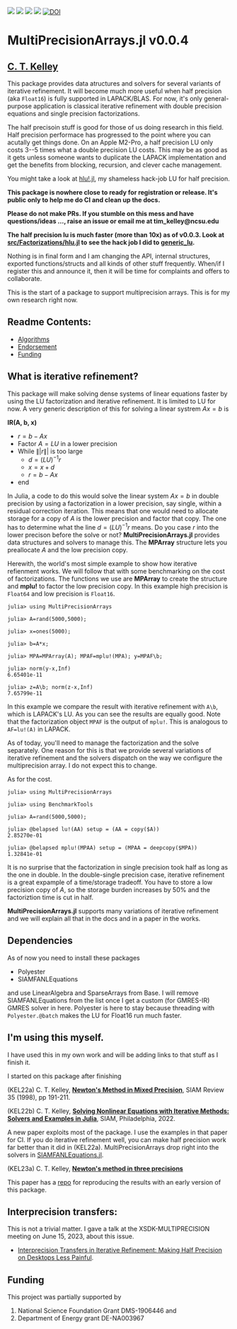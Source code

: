 [![][docs-stable-img]][docs-stable-url] [![][docs-dev-img]][docs-dev-url]
[![][build-status-img]][build-status-url]
[![][codecov-img]][codecov-url]
[![DOI](https://zenodo.org/badge/DOI/10.5281/zenodo.7521427.svg)](https://doi.org/10.5281/zenodo.7521427)

# MultiPrecisionArrays.jl v0.0.4

## [C. T. Kelley](https://ctk.math.ncsu.edu)

This package provides data atructures and solvers for several variants of iterative refinement. It will become much more useful when half precision (aka ```Float16```) is fully supported in LAPACK/BLAS. For now, it's only general-purpose
application is classical iterative refinement with double precision equations and single precision factorizations. 

The half precisoin stuff is good for those of us doing research in this field. Half precision performace has progressed to the point where you can acutally get things done. On an Apple M2-Pro, a half precision LU only costs 3--5 times
what a double precision LU costs. This may be as good as it gets unless someone wants to duplicate the LAPACK implementation and get the benefits from blocking, recursion, and clever cache management.

You might take a look at [hlu!.jl](src/Factorizations/hlu!.jl), my shameless hack-job LU for half precision.

__This package is nowhere close to ready for registration or release. It's public only to help me do CI and clean up the docs.__

__Please do not make PRs. If you stumble on this mess and have questions/ideas ..., raise an issue or email me at tim_kelley@ncsu.edu__

__The half precision lu is much faster (more than 10x) as of v0.0.3. Look at [src/Factorizations/hlu.jl](src/Factorizations/hlu.jl) to see the hack job I did to [generic_lu](https://github.com/JuliaLang/julia/blob/master/stdlib/LinearAlgebra/src/lu.jl).__

Nothing is in final form and I am changing the API, internal structures, exported functions/structs and all kinds of other stuff frequently. When/if I register this and announce it, then it will be time for complaints and offers to collaborate. 

This is the start of a package to support multiprecision arrays. This is for my own research right now.

## Readme Contents:
- [Algorithms](#What-is-iterative-refinement?)
- [Endorsement](#I'm-using-this-myself)
- [Funding](#Funding)

## What is iterative refinement?

This package will make solving dense systems of linear equations faster by using the LU factorization and iterative refinement. It is limited to LU for now. A very generic description of this for solving a linear systrem $A x = b$ is

__IR(A, b, x)__
- $r = b - Ax$
- Factor $A = LU$ in a lower precision
- While $\|| r \||$ is too large
  - $d = (LU)^{-1} r$
  - $x = x + d$
  - $r = b - Ax$
- end

In Julia, a code to do this would solve the linear system $A x = b$ in double precision by using a
factorization in a lower precision, say single, within a residual correction iteration. This means that one would need
to allocate storage for a copy of $A$ is the lower precision and factor that copy. The one has to determine what the line
$d = (LU)^{-1} r$ means. Do you case $r$ into the lower precison before the solve or not? __MultiPrecisionArrays.jl__ provides
data structures and solvers to manage this. The __MPArray__ structure lets you preallocate $A$ and the low precision copy. 

Herewith, the world's most simple example to show how iterative refienment works. We will follow that with some benchmarking on the cost of factorizations.
The functions we use are __MPArray__ to create the structure and __mplu!__ to factor the low precision copy. In this example high precision is ```Float64``` and low
precision is ```Float16```.
```
julia> using MultiPrecisionArrays

julia> A=rand(5000,5000);

julia> x=ones(5000);

julia> b=A*x;

julia> MPA=MPArray(A); MPAF=mplu!(MPA); y=MPAF\b;

julia> norm(y-x,Inf)
6.65401e-11

julia> z=A\b; norm(z-x,Inf)
7.65799e-11
```
In this example we compare the result with iterative refinement with ```A\b```, which is LAPACK's LU. As you can see the results are equally good. Note that the factorization object ```MPAF``` is the
output of ```mplu!```. This is analogous to ```AF=lu!(A)``` in LAPACK.

As of today, you'll need to manage the factorization and the solve separately. One reason for this is that we provide several variations of iterative refinement and the solvers dispatch on the way we configure
the multiprecision array. I do not expect this to change.

As for the cost.
```
julia> using MultiPrecisionArrays

julia> using BenchmarkTools

julia> A=rand(5000,5000);

julia> @belapsed lu!(AA) setup = (AA = copy($A))
2.85270e-01

julia> @belapsed mplu!(MPAA) setup = (MPAA = deepcopy($MPA))
1.32841e-01
```
It is no surprise that the factorization in single precision took half as long as the one in double. In the double-single precision case, iterative refinement is a great
expample of a time/storage tradeoff. You have to store a low precision copy of $A$, so the storage burden increases by 50\% and the factoriztion time is cut in half.

__MultiPrecisionArrays.jl__ supports many variations of iterative refinement and we will explain all that in the docs and in a paper in the works.


## Dependencies

As of now you need to install these packages

- Polyester
- SIAMFANLEquations

and use LinearAlgebra and SparseArrays from Base. I will remove SIAMFANLEquations from the list once I get a custom (for GMRES-IR) GMRES solver in here. Polyester is here to stay because 
threading with ```Polyester.@batch``` makes the LU for Float16 run much faster.


## I'm using this myself.

I have used this in my own work and will be adding links to that stuff as I finish it. 

I started on this package after finishing

(KEL22a) C. T. Kelley, [__Newton's Method in Mixed Precision__](https://epubs.siam.org/doi/10.1137/20M1342902), SIAM Review 35 (1998), pp 191-211. 

(KEL22b) C. T. Kelley, [__Solving Nonlinear Equations with Iterative Methods: Solvers and Examples in Julia__](https://my.siam.org/Store/Product/viewproduct/?ProductId=44313635), SIAM, Philadelphia, 2022. 

A new paper exploits most of the package. I use the examples in that paper for CI. If you do iterative refinement well, you can make half precision work far better than it did in (KEL22a). MultiPrecisionArrays drop right into the solvers in [SIAMFANLEquations.jl](https://github.com/ctkelley/SIAMFANLEquations.jl). 

(KEL23a) C. T. Kelley, [__Newton's method in three precisions__](https://arxiv.org/abs/2307.16051) 

This paper has a [repo](https://github.com/ctkelley/N3Presults) for reproducing the results with an early version of this package.


## __Interprecision transfers__:

This is not a trivial matter. I gave a talk at the XSDK-MULTIPRECISION meeting on June 15, 2023, about this issue.

  - [Interprecision Transfers in Iterative Refinement: Making Half Precision on Desktops Less Painful](Publications_and_Presentations/MPArrays_XSDK-MULTIPRECISION_June_15.pdf).



## Funding

This project was partially supported by

1. National Science Foundation Grant DMS-1906446 and
2. Department of Energy grant DE-NA003967

[docs-stable-img]: https://img.shields.io/badge/docs-stable-blue.svg
[docs-stable-url]: https://ctkelley.github.io/MultiPrecisionArrays.jl/stable

[docs-dev-img]: https://img.shields.io/badge/docs-dev-blue.svg
[docs-dev-url]: https://ctkelley.github.io/MultiPrecisionArrays.jl/dev

[build-status-img]: https://github.com/ctkelley/MultiPrecisionArrays.jl/workflows/CI/badge.svg
[build-status-url]: https://github.com/ctkelley/MultiPrecisionArrays.jl/actions

[codecov-img]: https://codecov.io/gh/ctkelley/MultiPrecisionArrays.jl/branch/main/graph/badge.svg
[codecov-url]: https://codecov.io/gh/ctkelley/MultiPrecisionArrays.jl

